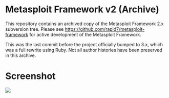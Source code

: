 Metasploit Framework v2 (Archive)
=================================

This repository contains an archived copy of the Metasploit Framework 2.x subversion tree. Please see https://github.com/rapid7/metasploit-framework for active development of the Metasploit Framework.

This was the last commit before the project officially bumped to 3.x, which was a full rewrite using Ruby. Not all author histories have been preserved in this archive.

Screenshot
==========

![](https://github.com/metasploit/framework1/blob/master/images/console.png)
